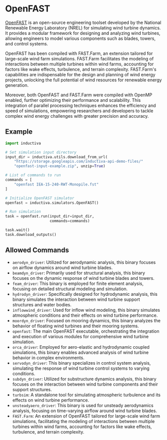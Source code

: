 # OpenFAST

[OpenFAST](https://www.nrel.gov/wind/nwtc/openfast.html) is an open-source 
engineering toolset developed by the National Renewable Energy Laboratory (NREL)
for simulating wind turbine dynamics. It provides a modular framework for designing
and analyzing wind turbines, allowing engineers to model various components such
as blades, towers, and control systems.

OpenFAST has been compiled with FAST.Farm, an extension tailored for large-scale
wind farm simulations. FAST.Farm facilitates the modeling of interactions between
multiple turbines within wind farms, accounting for factors like wake effects,
turbulence, and terrain complexity. FAST.Farm's capabilities are indispensable
for the design and planning of wind energy projects, unlocking the full potential
of wind resources for renewable energy generation.

Moreover, both OpenFAST and FAST.Farm were compiled with OpenMP enabled, further
optimizing their performance and scalability. This integration of parallel
processing techniques enhances the efficiency and speed of simulations,
empowering researchers and developers to tackle complex wind energy challenges
with greater precision and accuracy.

## Example


```python
import inductiva

# Set simulation input directory
input_dir = inductiva.utils.download_from_url(
    "https://storage.googleapis.com/inductiva-api-demo-files/"
    "openfast-input-example.zip", unzip=True)

# List of commands to run
commands = [
    "openfast IEA-15-240-RWT-Monopile.fst"
]

# Initialize OpenFAST simulator
openfast = inductiva.simulators.OpenFAST()

# Run simulation 
task = openfast.run(input_dir=input_dir,
                    commands=commands)

task.wait()
task.download_outputs()

```

## Allowed Commands

- `aerodyn_driver`: Utilized for aerodynamic analysis, this binary focuses on 
airflow dynamics around wind turbine blades.
- `beamdyn_driver`: Primarily used for structural analysis, this binary focuses on
the dynamic response of wind turbine blades and towers.
- `feam_driver`: This binary is employed for finite element analysis, focusing on
detailed structural modeling and simulation.
- `hydrodyn_driver`: Specifically designed for hydrodynamic analysis, this binary
simulates the interaction between wind turbine support structures and water
bodies.
- `inflowwind_driver`: Used for inflow wind modeling, this binary simulates
atmospheric conditions and their effects on wind turbine performance.
- `moordyn_driver`: Focused on mooring dynamics, this binary analyzes the behavior
of floating wind turbines and their mooring systems.
- `openfast`: The main OpenFAST executable, orchestrating the integration and
execution of various modules for comprehensive wind turbine simulation.
- `orca_driver`: Employed for aero-elastic and hydrodynamic coupled simulations,
this binary enables advanced analysis of wind turbine behavior in complex 
environments.
- `servodyn_driver`: This binary specializes in control system analysis, simulating
the response of wind turbine control systems to varying conditions.
- `subdyn_driver`: Utilized for substructure dynamics analysis, this binary focuses
on the interaction between wind turbine components and their support structures.
- `turbsim`: A standalone tool for simulating atmospheric turbulence and its effects
on wind turbine performance.
- `unsteadyaero_driver`: This binary is used for unsteady aerodynamics analysis,
focusing on time-varying airflow around wind turbine blades.
- `FAST.Farm`: An extension of OpenFAST tailored for large-scale wind farm
simulations, facilitating the modeling of interactions between multiple turbines
within wind farms, accounting for factors like wake effects, turbulence, and
terrain complexity.
